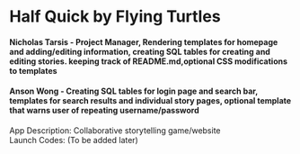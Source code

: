 # Half Quick by Flying Turtles
 #### Nicholas Tarsis - Project Manager, Rendering templates for homepage and adding/editing information, creating SQL tables for creating and editing stories. keeping track of README.md,optional CSS modifications to templates  
 #### Anson Wong - Creating SQL tables for login page and search bar, templates for search results and individual story pages, optional template that warns user of repeating username/password  
 App Description: Collaborative storytelling game/website  
 Launch Codes: (To be added later)  
